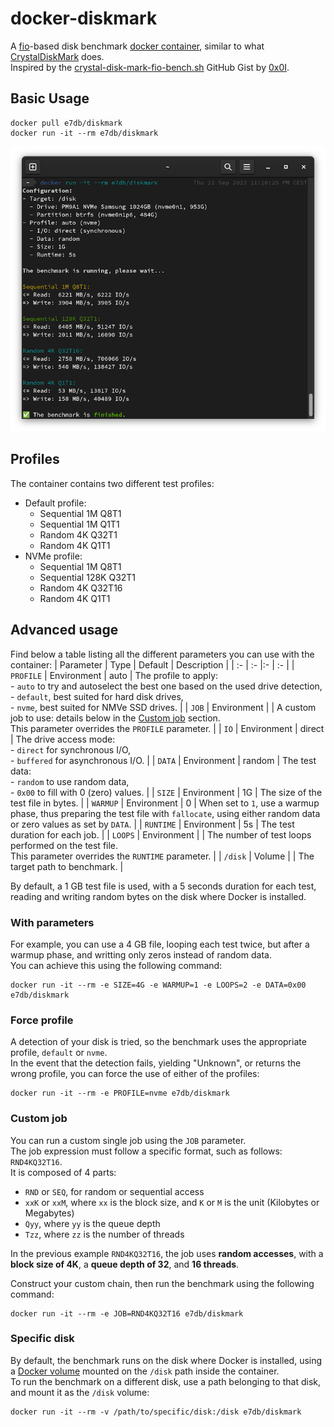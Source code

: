 # docker-diskmark

A [fio](https://github.com/axboe/fio)-based disk benchmark [docker container](https://hub.docker.com/r/e7db/diskmark), similar to what [CrystalDiskMark](https://crystalmark.info/en/software/crystaldiskmark/) does.  
Inspired by the [crystal-disk-mark-fio-bench.sh](https://gist.github.com/0x0I/35a3aa0f810acfddeddb7ff59c37f484) GitHub Gist by [0x0I](https://gist.github.com/0x0I).  

## Basic Usage

```
docker pull e7db/diskmark
docker run -it --rm e7db/diskmark
```

![Docker DiskMark](https://github.com/e7d/docker-diskmark/raw/main/assets/diskmark.png?raw=true "Docker DiskMark")

## Profiles

The container contains two different test profiles:
- Default profile:
  - Sequential 1M Q8T1
  - Sequential 1M Q1T1
  - Random 4K Q32T1
  - Random 4K Q1T1
- NVMe profile:
  - Sequential 1M Q8T1
  - Sequential 128K Q32T1
  - Random 4K Q32T16
  - Random 4K Q1T1

## Advanced usage

Find below a table listing all the different parameters you can use with the container:
| Parameter            | Type        | Default | Description |
| :-                   | :-          |:-       | :- |
| `PROFILE`            | Environment | auto    | The profile to apply:<br>- `auto` to try and autoselect the best one based on the used drive detection,<br>- `default`, best suited for hard disk drives,<br>- `nvme`, best suited for NMVe SSD drives. |
| `JOB`                | Environment |         | A custom job to use: details below in the [Custom job](#custom-job) section.<br>This parameter overrides the `PROFILE` parameter. |
| `IO`                 | Environment | direct  | The drive access mode:<br>- `direct` for synchronous I/O,<br>- `buffered` for asynchronous I/O. |
| `DATA`               | Environment | random  | The test data:<br>- `random` to use random data,<br>- `0x00` to fill with 0 (zero) values. |
| `SIZE`               | Environment | 1G      | The size of the test file in bytes. |
| `WARMUP`             | Environment | 0       | When set to `1`, use a warmup phase, thus preparing the test file with `fallocate`, using either random data or zero values as set by `DATA`. |
| `RUNTIME`            | Environment | 5s      | The test duration for each job. |
| `LOOPS`              | Environment |         | The number of test loops performed on the test file.<br>This parameter overrides the `RUNTIME` parameter. |
| `/disk`              | Volume      |         | The target path to benchmark. |

By default, a 1 GB test file is used, with a 5 seconds duration for each test, reading and writing random bytes on the disk where Docker is installed.

### With parameters

For example, you can use a 4 GB file, looping each test twice, but after a warmup phase, and writting only zeros instead of random data.  
You can achieve this using the following command:  
```
docker run -it --rm -e SIZE=4G -e WARMUP=1 -e LOOPS=2 -e DATA=0x00 e7db/diskmark
```

### Force profile

A detection of your disk is tried, so the benchmark uses the appropriate profile, `default` or `nvme`.  
In the event that the detection fails, yielding "Unknown", or returns the wrong profile, you can force the use of either of the profiles:  
```
docker run -it --rm -e PROFILE=nvme e7db/diskmark
```

### Custom job

You can run a custom single job using the `JOB` parameter.   
The job expression must follow a specific format, such as follows: `RND4KQ32T16`.  
It is composed of 4 parts:  
- `RND` or `SEQ`, for random or sequential access
- `xxK` or `xxM`, where `xx` is the block size, and `K` or `M` is the unit (Kilobytes or Megabytes)
- `Qyy`, where `yy` is the queue depth
- `Tzz`, where `zz` is the number of threads

In the previous example `RND4KQ32T16`, the job uses **random accesses**, with a **block size of 4K**, a **queue depth of 32**, and **16 threads**.

Construct your custom chain, then run the benchmark using the following command:  
```
docker run -it --rm -e JOB=RND4KQ32T16 e7db/diskmark
```

### Specific disk

By default, the benchmark runs on the disk where Docker is installed, using a [Docker volume](https://docs.docker.com/storage/volumes/) mounted on the `/disk` path inside the container.  
To run the benchmark on a different disk, use a path belonging to that disk, and mount it as the `/disk` volume:  
```
docker run -it --rm -v /path/to/specific/disk:/disk e7db/diskmark
```
